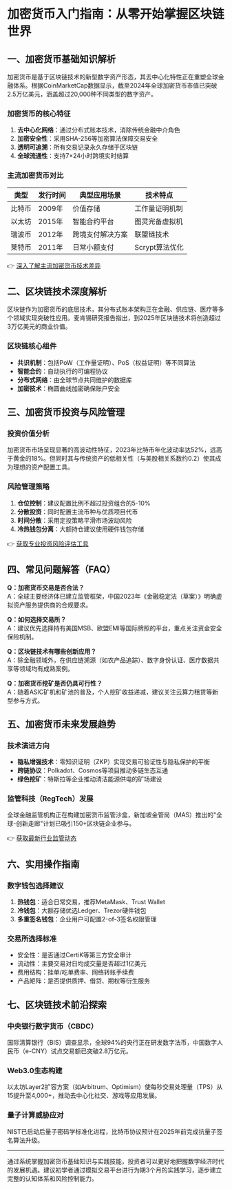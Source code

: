# 加密货币入门指南：从零开始掌握区块链世界

## 一、加密货币基础知识解析

加密货币是基于区块链技术的新型数字资产形态，其去中心化特性正在重塑全球金融体系。根据CoinMarketCap数据显示，截至2024年全球加密货币市值已突破2.5万亿美元，涵盖超过20,000种不同类型的数字资产。

### 加密货币的核心特征
1. **去中心化网络**：通过分布式账本技术，消除传统金融中介角色
2. **加密安全性**：采用SHA-256等加密算法保障交易安全
3. **透明可追溯**：所有交易记录永久存储于区块链
4. **全球流通性**：支持7×24小时跨境实时结算

### 主流加密货币对比

| 类型       | 发行时间 | 典型应用场景       | 技术特点               |
|------------|----------|--------------------|------------------------|
| 比特币     | 2009年   | 价值存储           | 工作量证明机制         |
| 以太坊     | 2015年   | 智能合约平台       | 图灵完备虚拟机         |
| 瑞波币     | 2012年   | 跨境支付解决方案   | 联盟链技术             |
| 莱特币     | 2011年   | 日常小额支付       | Scrypt算法优化         |

👉 [深入了解主流加密货币技术差异](https://bit.ly/okx_welcome)

## 二、区块链技术深度解析

区块链作为加密货币的底层技术，其分布式账本架构正在金融、供应链、医疗等多个领域实现突破性应用。麦肯锡研究报告指出，到2025年区块链技术将创造超过3万亿美元的商业价值。

### 区块链核心组件
- **共识机制**：包括PoW（工作量证明）、PoS（权益证明）等不同算法
- **智能合约**：自动执行的可编程协议
- **分布式网络**：由全球节点共同维护的数据库
- **加密技术**：椭圆曲线加密确保账户安全

## 三、加密货币投资与风险管理

### 投资价值分析
加密货币市场呈现显著的高波动性特征，2023年比特币年化波动率达52%，远高于黄金的18%。但同时其与传统资产的低相关性（与美股相关系数约0.2）使其成为理想的资产配置工具。

### 风险管理策略
1. **仓位控制**：建议配置比例不超过投资组合的5-10%
2. **分散投资**：同时配置主流币种与优质项目代币
3. **时间分散**：采用定投策略平滑市场波动风险
4. **冷热钱包分离**：大额持仓建议使用硬件钱包存储

👉 [获取专业投资风险评估工具](https://bit.ly/okx_welcome)

## 四、常见问题解答（FAQ）

**Q：加密货币交易是否合法？**  
A：全球主要经济体已建立监管框架，中国2023年《金融稳定法（草案）》明确虚拟资产服务提供商的合规要求。

**Q：如何选择交易所？**  
A：建议优先选择持有美国MSB、欧盟EMI等国际牌照的平台，重点关注资金安全保险机制。

**Q：区块链技术有哪些创新应用？**  
A：除金融领域外，在供应链溯源（如农产品追踪）、数字身份认证、医疗数据共享等领域均有成熟案例。

**Q：加密货币挖矿是否仍具可行性？**  
A：随着ASIC矿机和矿池的普及，个人挖矿收益递减，建议关注云算力租赁等新型参与方式。

## 五、加密货币未来发展趋势

### 技术演进方向
- **隐私增强技术**：零知识证明（ZKP）实现交易可验证性与隐私保护的平衡
- **跨链协议**：Polkadot、Cosmos等项目推动多链生态互通
- **绿色挖矿**：特斯拉等企业推动清洁能源供电的矿场建设

### 监管科技（RegTech）发展
全球金融监管机构正在构建加密货币监管沙盒，新加坡金管局（MAS）推出的"全球-创新走廊"计划已吸引150+区块链企业参与。

👉 [获取最新行业监管动态](https://bit.ly/okx_welcome)

## 六、实用操作指南

### 数字钱包选择建议
1. **热钱包**：适合日常交易，推荐MetaMask、Trust Wallet
2. **冷钱包**：大额存储优选Ledger、Trezor硬件钱包
3. **多重签名钱包**：企业用户可配置2-of-3签名权限管理

### 交易所选择标准
- 安全性：是否通过CertiK等第三方安全审计
- 流动性：主要交易对日均成交量是否超过1亿美元
- 费用结构：挂单/吃单费率、网络转账手续费
- 产品矩阵：是否提供质押、借贷、期权等衍生服务

## 七、区块链技术前沿探索

### 中央银行数字货币（CBDC）
国际清算银行（BIS）调查显示，全球94%的央行正在研发数字法币，中国数字人民币（e-CNY）试点交易额已突破2.8万亿元。

### Web3.0生态构建
以太坊Layer2扩容方案（如Arbitrum、Optimism）使每秒交易处理量（TPS）从15提升至4,000+，推动去中心化社交、游戏等应用发展。

### 量子计算威胁应对
NIST已启动后量子密码学标准化进程，比特币协议预计在2025年前完成抗量子签名算法升级。

---

通过系统掌握加密货币基础知识与实践技能，投资者可以更好地把握数字经济时代的发展机遇。建议初学者通过模拟交易平台进行为期3个月的实践学习，逐步建立完整的认知体系和风险控制能力。